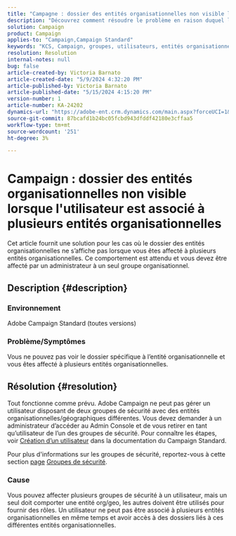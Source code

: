 ```yaml
---
title: "Campagne : dossier des entités organisationnelles non visible lorsque l’utilisateur est associé à plusieurs entités organisationnelles"
description: "Découvrez comment résoudre le problème en raison duquel le dossier des entités organisationnelles ne s’affiche pas lorsque vous êtes affecté à plusieurs entités organisationnelles."
solution: Campaign
product: Campaign
applies-to: "Campaign,Campaign Standard"
keywords: "KCS, Campaign, groupes, utilisateurs, entités organisationnelles, dossier des entités organisationnelles, ne pas afficher, dépannage, groupes de sécurité"
resolution: Resolution
internal-notes: null
bug: false
article-created-by: Victoria Barnato
article-created-date: "5/9/2024 4:32:20 PM"
article-published-by: Victoria Barnato
article-published-date: "5/15/2024 4:15:20 PM"
version-number: 1
article-number: KA-24202
dynamics-url: "https://adobe-ent.crm.dynamics.com/main.aspx?forceUCI=1&pagetype=entityrecord&etn=knowledgearticle&id=9db924b3-210e-ef11-9f89-6045bd06eea5"
source-git-commit: 87bcafd1b24bc05fcbd943dfddf42180e3cffaa5
workflow-type: tm+mt
source-wordcount: '251'
ht-degree: 3%

---
```


# Campaign : dossier des entités organisationnelles non visible lorsque l&#39;utilisateur est associé à plusieurs entités organisationnelles


Cet article fournit une solution pour les cas où le dossier des entités organisationnelles ne s’affiche pas lorsque vous êtes affecté à plusieurs entités organisationnelles. Ce comportement est attendu et vous devez être affecté par un administrateur à un seul groupe organisationnel.





## Description {#description}


### Environnement

Adobe Campaign Standard (toutes versions)

### Problème/Symptômes

Vous ne pouvez pas voir le dossier spécifique à l’entité organisationnelle et vous êtes affecté à plusieurs entités organisationnelles.


## Résolution {#resolution}


Tout fonctionne comme prévu. Adobe Campaign ne peut pas gérer un utilisateur disposant de deux groupes de sécurité avec des entités organisationnelles/géographiques différentes. Vous devez demander à un administrateur d’accéder au Admin Console et de vous retirer en tant qu’utilisateur de l’un des groupes de sécurité. Pour connaître les étapes, voir [Création d’un utilisateur](https://experienceleague.adobe.com/en/docs/campaign-standard/using/administrating/users-and-security/users-management#creating-a-user) dans la documentation du Campaign Standard.

Pour plus d&#39;informations sur les groupes de sécurité, reportez-vous à cette section [page](https://experienceleague.adobe.com/en/docs/campaign-standard/using/administrating/users-and-security/managing-groups-and-users) [Groupes de sécurité](https://experienceleague.adobe.com/en/docs/campaign-standard/using/administrating/users-and-security/managing-groups-and-users).

### Cause

Vous pouvez affecter plusieurs groupes de sécurité à un utilisateur, mais un seul doit comporter une entité org/geo, les autres doivent être utilisés pour fournir des rôles. Un utilisateur ne peut pas être associé à plusieurs entités organisationnelles en même temps et avoir accès à des dossiers liés à ces différentes entités organisationnelles.
